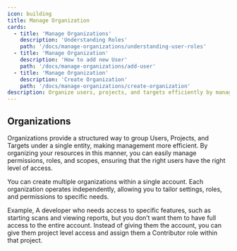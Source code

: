 ```yaml
---
icon: building
title: Manage Organization
cards:
  - title: 'Manage Organizations'
    description: 'Understanding Roles'
    path: '/docs/manage-organizations/understanding-user-roles'
  - title: 'Manage Organization'
    description: 'How to add new User'
    path: '/docs/manage-organizations/add-user'
  - title: 'Manage Organization'
    description: 'Create Organization'
    path: '/docs/manage-organizations/create-organization'
description: Organize users, projects, and targets efficiently by managing roles, permissions, and access levels within multiple organizations.
---
```


## Organizations

Organizations provide a structured way to group Users, Projects, and Targets under a single entity, making management more efficient. By organizing your resources in this manner, you can easily manage permissions, roles, and scopes, ensuring that the right users have the right level of access.

You can create multiple organizations within a single account. Each organization operates independently, allowing you to tailor settings, roles, and permissions to specific needs.&#x20;

Example, A developer who needs access to specific features, such as starting scans and viewing reports, but you don’t want them to have full access to the entire account. Instead of giving them the account, you can give them project level access and assign them a Contributor role within that project.&#x20;

<JumpRightInCard />